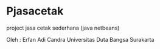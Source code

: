 # Pjasacetak
project jasa cetak sederhana (java netbeans)

Oleh : Erfan Adi Candra
Universitas Duta Bangsa Surakarta
